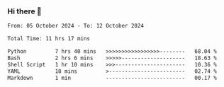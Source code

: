 ### Hi there 👋

<!--
**ututono/ututono** is a ✨ _special_ ✨ repository because its `README.md` (this file) appears on your GitHub profile.

Here are some ideas to get you started:

- 🔭 I’m currently working on ...
- 🌱 I’m currently learning ...
- 👯 I’m looking to collaborate on ...
- 🤔 I’m looking for help with ...
- 💬 Ask me about ...
- 📫 How to reach me: ...
- 😄 Pronouns: ...
- ⚡ Fun fact: ...
-->



<!--START_SECTION:waka-->

```txt
From: 05 October 2024 - To: 12 October 2024

Total Time: 11 hrs 17 mins

Python         7 hrs 40 mins   >>>>>>>>>>>>>>>>>--------   68.04 %
Bash           2 hrs 6 mins    >>>>>--------------------   18.63 %
Shell Script   1 hr 10 mins    >>>----------------------   10.36 %
YAML           18 mins         >------------------------   02.74 %
Markdown       1 min           -------------------------   00.17 %
```

<!--END_SECTION:waka-->
